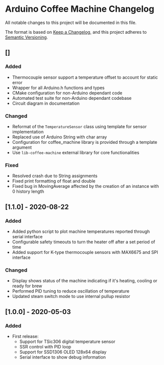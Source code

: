 # Arduino Coffee Machine Changelog

All notable changes to this project will be documented in this file.

The format is based on [Keep a Changelog](https://keepachangelog.com/en/1.0.0/),
and this project adheres to [Semantic Versioning](https://semver.org/spec/v2.0.0.html).

## []
### Added
- Thermocouple sensor support a temperature offset to account for static error
- Wrapper for all Arduino.h functions and types
- CMake configuration for non-Arduino dependant code
- Automated test suite for non-Arduino dependant codebase
- Circuit diagram in documentation

### Changed
- Reformat of the `TemperatureSensor` class using template for sensor implementation
- Replaced use of Arduino String with char array
- Configuration for coffee_machine library is provided through a template argument
- Use `lib-coffee-machine` external library for core functionalities

### Fixed
- Resolved crash due to String assignments
- Fixed print formatting of float and double
- Fixed bug in MovingAverage affected by the creation of an instance with 0 history length

## [1.1.0] - 2020-08-22
### Added
- Added python script to plot machine temperatures reported through serial interface
- Configurable safety timeouts to turn the heater off after a set period of time
- Added support for K-type thermocouple sensors with MAX6675 and SPI interface

### Changed
- Display shows status of the machine indicating if it's heating, cooling or ready for brew
- Performed PID tuning to reduce oscillation of temperature
- Updated steam switch mode to use internal pullup resistor

## [1.0.0] - 2020-05-03
### Added
- First release:
  - Support for TSic306 digital temperature sensor
  - SSR control with PID loop
  - Support for SSD1306 OLED 128x64 display
  - Serial interface to show debug information
